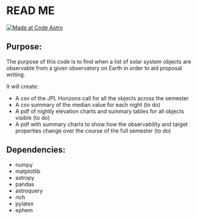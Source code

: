 # READ ME

[![Made at Code Astro](https://img.shields.io/badge/Made%20at-Code/Astro-blueviolet.svg)](https://semaphorep.github.io/codeastro/)


## Purpose:

The purpose of this code is to find when a list of solar system objects are observable from a given observatory on Earth in order to aid proposal writing.

It will create:
* A csv of the JPL Horizons call for all the objects across the semester
* A csv summary of the median value for each night (to do)
* A pdf of nightly elevation charts and summary tables for all objects visible (to do)
* A pdf with summary charts to show how the observability and target properties change over the course of the full semester (to do)


## Dependencies:

* numpy
* matplotlib
* astropy
* pandas
* astroquery
* rich
* pylatex
* ephem
